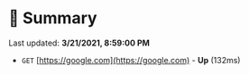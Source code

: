 # 📖 Summary
Last updated: **3/21/2021, 8:59:00 PM**

- `GET` [https://google.com](https://google.com) - **Up** (132ms)
